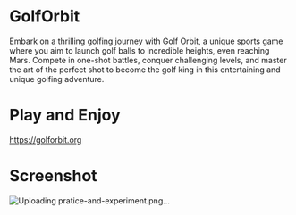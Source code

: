 # GolfOrbit
Embark on a thrilling golfing journey with Golf Orbit, a unique sports game where you aim to launch golf balls to incredible heights, even reaching Mars. Compete in one-shot battles, conquer challenging levels, and master the art of the perfect shot to become the golf king in this entertaining and unique golfing adventure.

# Play and Enjoy
https://golforbit.org

# Screenshot


![Uploading pratice-and-experiment.png…]()

